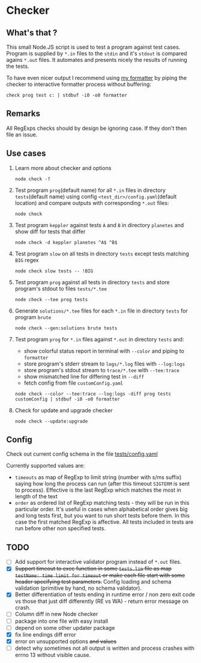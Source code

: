# Checker

## What's that ?

This small Node.JS script is used to test a program against test cases. Program is supplied by `*.in` files to the `stdin` and it's `stdout` is compared agains `*.out` files. It automates and presents nicely the results of running the tests.

To have even nicer output I recommend using [my formatter](https://github.com/T3sT3ro/T3sT3ro.github.io/tree/master/stuff/formatter) by piping the checker to interactive formatter process without buffering:

```
check prog test c: | stdbuf -i0 -o0 formatter
```

## Remarks

All RegExps checks should by design be ignoring case. If they don't then file an issue.

## Use cases

1. Learn more about checker and options

   ```
   node check -?
   ```

2. Test program `prog`(default name) for all `*.in` files in directory `tests`(default name) using config `<test_dir>/config.yaml`(default location) and compare outputs with corresponding `*.out` files:

    ```
    node check
    ```

3. Test program `keppler` against tests `A` and `B` in directory `planetes` and show diff for tests that differ

    ```
    node check -d keppler planetes ^A$ ^B$ 
    ```

4. Test program `slow` on all tests in directory `tests` except tests matching `BIG` regex

    ```
    node check slow tests -- !BIG
    ```

5. Test program `prog` against all tests in directory `tests` and store program's stdout to files `tests/*.tee`

    ```
    node check --tee prog tests
    ```

6. Generate `solutions/*.tee` files for each `*.in` file in directory `tests` for program `brute`

    ```
    node check --gen:solutions brute tests
    ```

7. Test program `prog` for `*.in` files against `*.out` in directory `tests` and:
   - show colorful status report in terminal with `--color` and piping to `formatter`
   - store program's stderr stream to `logs/*.log` files with `--log:logs`
   - store program's stdout stream to `trace/*.tee` with `--tee:trace`
   - show mismatched line for differing test in `--diff`
   - fetch config from file `customConfig.yaml`

    ```
    node check --color --tee:trace --log:logs -diff prog tests customConfig | stdbuf -i0 -o0 formatter
    ```

8. Check for update and upgrade checker

   ```
   node check --update:upgrade
   ```

## Config

Check out current config schema in the file [tests/config.yaml](tests/config.yaml)

Currently supported values are:

- `timeouts` as map of RegExp to limit string (number with s/ms suffix) saying how long the process can run (after this timeout `SIGTERM` is sent to process). Effective is the last RegExp which matches the most in length of the text
- `order` as ordered list of RegExp matching tests - they will be run in this particular order. It's useful in cases when alphabetical order gives big and long tests first, but you want to run short tests before them. In this case the first matched RegExp is affective. All tests included in tests are run before other non specified tests.

## TODO

- [ ] Add support for interactive validator program instead of `*.out` files.
- [X] ~~Support timeout to exec function in some `tests.lim` file as map `testName: time limit for timeout` or make each file start with some header specifying test parameters.~~ Config loading and schema validation (primitive by hand, no schema validator).
- [X] Better differentiation of tests ending in runtime error / non zero exit code vs those that just diff differently (RE vs WA) - return error message on crash.
- [ ] Column diff in new Node checker
- [ ] package into one file with easy install
- [ ] depend on some other updater package
- [X] fix line endings diff error
- [X] error on unsupported options ~~and values~~
- [ ] detect why sometimes not all output is written and process crashes with errno 13 without visible cause.
